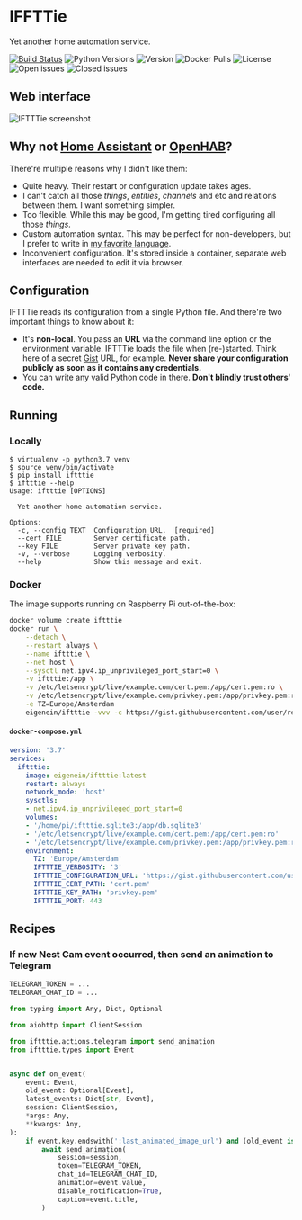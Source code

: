 # IFFTTie

Yet another home automation service.

[![Build Status](https://travis-ci.com/eigenein/iftttie.svg?branch=master)](https://travis-ci.com/eigenein/iftttie)
![Python Versions](https://img.shields.io/pypi/pyversions/iftttie.svg)
![Version](https://img.shields.io/pypi/v/iftttie.svg)
![Docker Pulls](https://img.shields.io/docker/pulls/eigenein/iftttie.svg)
![License](https://img.shields.io/github/license/eigenein/iftttie.svg)
![Open issues](https://img.shields.io/github/issues-raw/eigenein/iftttie.svg)
![Closed issues](https://img.shields.io/github/issues-closed-raw/eigenein/iftttie.svg)

## Web interface

![IFTTTie screenshot](https://eigenein.github.io/iftttie/README.png)

## Why not [Home Assistant](https://www.home-assistant.io/) or [OpenHAB](https://www.openhab.org/)?

There're multiple reasons why I didn't like them:

- Quite heavy. Their restart or configuration update takes ages.
- I can't catch all those _things_, _entities_, _channels_ and etc and relations between them. I want something simpler.
- Too flexible. While this may be good, I'm getting tired configuring all those _things_.
- Custom automation syntax. This may be perfect for non-developers, but I prefer to write in [my favorite language](https://www.python.org/).
- Inconvenient configuration. It's stored inside a container, separate web interfaces are needed to edit it via browser.

## Configuration

IFTTTie reads its configuration from a single Python file. And there're two important things to know about it:

- It's **non-local**. You pass an **URL** via the command line option or the environment variable. IFTTTie loads the file when (re-)started. Think here of a secret [Gist](https://gist.github.com/) URL, for example. **Never share your configuration publicly as soon as it contains any credentials.**
- You can write any valid Python code in there. **Don't blindly trust others' code.**

## Running

### Locally

```text
$ virtualenv -p python3.7 venv
$ source venv/bin/activate
$ pip install iftttie
$ iftttie --help
Usage: iftttie [OPTIONS]

  Yet another home automation service.

Options:
  -c, --config TEXT  Configuration URL.  [required]
  --cert FILE        Server certificate path.
  --key FILE         Server private key path.
  -v, --verbose      Logging verbosity.
  --help             Show this message and exit.
```

### Docker

The image supports running on Raspberry Pi out-of-the-box:

```bash
docker volume create iftttie
docker run \
    --detach \
    --restart always \
    --name iftttie \
    --net host \
    --sysctl net.ipv4.ip_unprivileged_port_start=0 \
    -v iftttie:/app \
    -v /etc/letsencrypt/live/example.com/cert.pem:/app/cert.pem:ro \
    -v /etc/letsencrypt/live/example.com/privkey.pem:/app/privkey.pem:ro \
    -e TZ=Europe/Amsterdam
    eigenein/iftttie -vvv -c https://gist.githubusercontent.com/user/repo/raw --cert cert.pem --key privkey.pem
```

#### `docker-compose.yml`

```yaml
version: '3.7'
services:
  iftttie:
    image: eigenein/iftttie:latest
    restart: always
    network_mode: 'host'
    sysctls:
    - net.ipv4.ip_unprivileged_port_start=0
    volumes:
    - '/home/pi/iftttie.sqlite3:/app/db.sqlite3'
    - '/etc/letsencrypt/live/example.com/cert.pem:/app/cert.pem:ro'
    - '/etc/letsencrypt/live/example.com/privkey.pem:/app/privkey.pem:ro'
    environment:
      TZ: 'Europe/Amsterdam'
      IFTTTIE_VERBOSITY: '3'
      IFTTTIE_CONFIGURATION_URL: 'https://gist.githubusercontent.com/user/repo/raw'
      IFTTTIE_CERT_PATH: 'cert.pem'
      IFTTTIE_KEY_PATH: 'privkey.pem'
      IFTTTIE_PORT: 443
```

## Recipes

### If new Nest Cam event occurred, then send an animation to Telegram

```python
TELEGRAM_TOKEN = ...
TELEGRAM_CHAT_ID = ...

from typing import Any, Dict, Optional

from aiohttp import ClientSession

from iftttie.actions.telegram import send_animation
from iftttie.types import Event


async def on_event(
    event: Event, 
    old_event: Optional[Event], 
    latest_events: Dict[str, Event],
    session: ClientSession,
    *args: Any, 
    **kwargs: Any,
):
    if event.key.endswith(':last_animated_image_url') and (old_event is None or event.timestamp != old_event.timestamp):
        await send_animation(
            session=session, 
            token=TELEGRAM_TOKEN, 
            chat_id=TELEGRAM_CHAT_ID, 
            animation=event.value,
            disable_notification=True,
            caption=event.title,
        )
```

